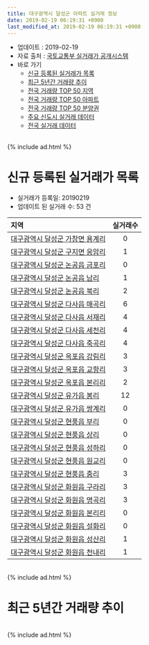 ```yaml
---
title: 대구광역시 달성군 아파트 실거래 정보
date: 2019-02-19 06:19:31 +0900
last_modified_at: 2019-02-19 06:19:31 +0900
---
```


* 업데이트 : 2019-02-19
* 자료 출처 : [국토교통부 실거래가 공개시스템](http://rt.molit.go.kr)
* 바로 가기
    * [신규 등록된 실거래가 목록](#신규-등록된-실거래가-목록)
    * [최근 5년간 거래량 추이](#최근-5년간-거래량-추이)
    * [전국 거래량 TOP 50 지역](https://ayogom.github.io/apt-trade-info/최근-3개월-전국에서-가장-거래가-많이-발생한-지역)
    * [전국 거래량 TOP 50 아파트](https://ayogom.github.io/apt-trade-info/최근-3개월-전국에서-가장-거래가-많이-발생한-아파트)
    * [전국 거래량 TOP 50 분양권](https://ayogom.github.io/apt-trade-info/최근-3개월-전국에서-가장-거래가-많이-발생한-분양권)
    * [주요 신도시 실거래 데이터](https://ayogom.github.io/apt-trade-info/주요-신도시)
    * [전국 실거래 데이터](https://ayogom.github.io/apt-trade-info/전국)

<br>
{% include ad.html %}
<br>

# 신규 등록된 실거래가 목록
* 실거래가 등록일: 20190219
* 업데이트 된 실거래 수: 53 건


|지역|실거래수|
|:---|:---:|
|[대구광역시 달성군 가창면 용계리](https://ayogom.github.io/apt-trade-info/대구광역시-달성군-가창면-용계리)|0|
|[대구광역시 달성군 구지면 응암리](https://ayogom.github.io/apt-trade-info/대구광역시-달성군-구지면-응암리)|1|
|[대구광역시 달성군 논공읍 금포리](https://ayogom.github.io/apt-trade-info/대구광역시-달성군-논공읍-금포리)|0|
|[대구광역시 달성군 논공읍 남리](https://ayogom.github.io/apt-trade-info/대구광역시-달성군-논공읍-남리)|1|
|[대구광역시 달성군 논공읍 북리](https://ayogom.github.io/apt-trade-info/대구광역시-달성군-논공읍-북리)|2|
|[대구광역시 달성군 다사읍 매곡리](https://ayogom.github.io/apt-trade-info/대구광역시-달성군-다사읍-매곡리)|6|
|[대구광역시 달성군 다사읍 서재리](https://ayogom.github.io/apt-trade-info/대구광역시-달성군-다사읍-서재리)|4|
|[대구광역시 달성군 다사읍 세천리](https://ayogom.github.io/apt-trade-info/대구광역시-달성군-다사읍-세천리)|4|
|[대구광역시 달성군 다사읍 죽곡리](https://ayogom.github.io/apt-trade-info/대구광역시-달성군-다사읍-죽곡리)|4|
|[대구광역시 달성군 옥포읍 강림리](https://ayogom.github.io/apt-trade-info/대구광역시-달성군-옥포읍-강림리)|3|
|[대구광역시 달성군 옥포읍 교항리](https://ayogom.github.io/apt-trade-info/대구광역시-달성군-옥포읍-교항리)|3|
|[대구광역시 달성군 옥포읍 본리리](https://ayogom.github.io/apt-trade-info/대구광역시-달성군-옥포읍-본리리)|2|
|[대구광역시 달성군 유가읍 봉리](https://ayogom.github.io/apt-trade-info/대구광역시-달성군-유가읍-봉리)|12|
|[대구광역시 달성군 유가읍 쌍계리](https://ayogom.github.io/apt-trade-info/대구광역시-달성군-유가읍-쌍계리)|0|
|[대구광역시 달성군 현풍읍 부리](https://ayogom.github.io/apt-trade-info/대구광역시-달성군-현풍읍-부리)|0|
|[대구광역시 달성군 현풍읍 상리](https://ayogom.github.io/apt-trade-info/대구광역시-달성군-현풍읍-상리)|0|
|[대구광역시 달성군 현풍읍 성하리](https://ayogom.github.io/apt-trade-info/대구광역시-달성군-현풍읍-성하리)|0|
|[대구광역시 달성군 현풍읍 원교리](https://ayogom.github.io/apt-trade-info/대구광역시-달성군-현풍읍-원교리)|0|
|[대구광역시 달성군 현풍읍 중리](https://ayogom.github.io/apt-trade-info/대구광역시-달성군-현풍읍-중리)|3|
|[대구광역시 달성군 화원읍 구라리](https://ayogom.github.io/apt-trade-info/대구광역시-달성군-화원읍-구라리)|3|
|[대구광역시 달성군 화원읍 명곡리](https://ayogom.github.io/apt-trade-info/대구광역시-달성군-화원읍-명곡리)|3|
|[대구광역시 달성군 화원읍 본리리](https://ayogom.github.io/apt-trade-info/대구광역시-달성군-화원읍-본리리)|0|
|[대구광역시 달성군 화원읍 설화리](https://ayogom.github.io/apt-trade-info/대구광역시-달성군-화원읍-설화리)|0|
|[대구광역시 달성군 화원읍 성산리](https://ayogom.github.io/apt-trade-info/대구광역시-달성군-화원읍-성산리)|1|
|[대구광역시 달성군 화원읍 천내리](https://ayogom.github.io/apt-trade-info/대구광역시-달성군-화원읍-천내리)|1|


<br>
{% include ad.html %}
<br>

# 최근 5년간 거래량 추이


<div style="width:100%;">
    <canvas id="deal_progress" height="200"></canvas>
</div>

<script>
new Chart(document.getElementById("deal_progress"), {
    type: 'line',
    data: {
        labels: ['201402','201403','201404','201405','201406','201407','201408','201409','201410','201411','201412','201501','201502','201503','201504','201505','201506','201507','201508','201509','201510','201511','201512','201601','201602','201603','201604','201605','201606','201607','201608','201609','201610','201611','201612','201701','201702','201703','201704','201705','201706','201707','201708','201709','201710','201711','201712','201801','201802','201803','201804','201805','201806','201807','201808','201809','201810','201811','201812','201901','201902'],
        datasets: [{
            label: '매매',
            pointRadius: 1,
            data: [267, 260, 198, 205, 173, 188, 236, 305, 262, 182, 169, 233, 200, 392, 338, 256, 284, 295, 220, 185, 249, 130, 122, 70, 80, 124, 166, 129, 144, 150, 176, 208, 288, 180, 142, 146, 202, 223, 225, 259, 306, 374, 464, 350, 305, 304, 309, 368, 315, 414, 285, 290, 370, 241, 343, 389, 381, 328, 268, 202, 53],
            borderColor: "rgba(255, 201, 14, 1)",
            backgroundColor: "rgba(255, 201, 14, 0.5)",
            fill: false,
            lineTension: 0
        },{
            label: '전월세',
            pointRadius: 1,
            data: [119, 136, 137, 105, 109, 110, 185, 122, 162, 106, 115, 153, 138, 178, 169, 161, 150, 181, 153, 116, 171, 194, 228, 256, 251, 393, 370, 253, 258, 287, 359, 298, 351, 277, 265, 268, 355, 413, 316, 405, 302, 362, 379, 351, 404, 385, 337, 341, 271, 345, 258, 337, 271, 265, 298, 248, 306, 255, 264, 235, 76],
            borderColor: "rgba(0, 141, 185, 1)",
            backgroundColor: "rgba(0, 141, 185, 0.5)",
            fill: false,
            lineTension: 0
        }
        ]
    },
    options: {
        responsive: true,
        title: {
            display: false
        },
        tooltips: {
            mode: 'index',
            intersect: false
        },
        hover: {
            mode: 'nearest',
            intersect: true
        },
        scales: {
            xAxes: [{
                display: true,
                scaleLabel: {
                    display: true,
                    labelString: '년/월'
                }
            }],
            yAxes: [{
                display: true,
                ticks: {
                    suggestedMin: 0,
                },
                scaleLabel: {
                    display: true,
                    labelString: '실거래 수'
                }
            }]
        }
    }
});

</script>


<br>
{% include ad.html %}
<br>

